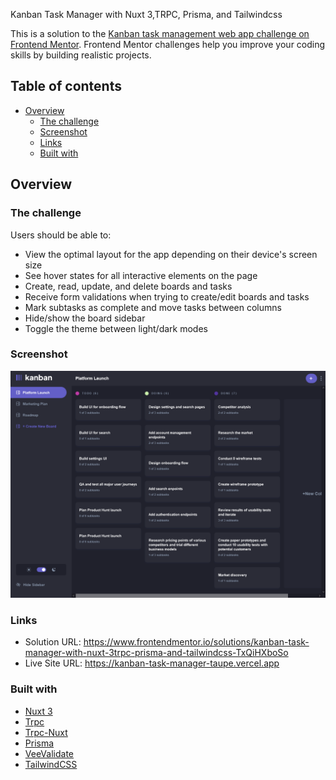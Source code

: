 Kanban Task Manager with Nuxt 3,TRPC, Prisma, and Tailwindcss

This is a solution to the [Kanban task management web app challenge on Frontend Mentor](https://www.frontendmentor.io/challenges/kanban-task-management-web-app-wgQLt-HlbB). Frontend Mentor challenges help you improve your coding skills by building realistic projects. 

## Table of contents

- [Overview](#overview)
  - [The challenge](#the-challenge)
  - [Screenshot](#screenshot)
  - [Links](#links)
  - [Built with](#built-with)

## Overview

### The challenge

Users should be able to:

- View the optimal layout for the app depending on their device's screen size
- See hover states for all interactive elements on the page
- Create, read, update, and delete boards and tasks
- Receive form validations when trying to create/edit boards and tasks
- Mark subtasks as complete and move tasks between columns
- Hide/show the board sidebar
- Toggle the theme between light/dark modes

### Screenshot

![](https://github.com/kentntwari/kanban-task-manager/blob/main/code/assets/site/Screenshot%202024-04-27%20at%2007-48-30%20https%20__kanban-task-manager-taupe.vercel.app.png)

### Links

- Solution URL: https://www.frontendmentor.io/solutions/kanban-task-manager-with-nuxt-3trpc-prisma-and-tailwindcss-TxQiHXboSo
- Live Site URL: https://kanban-task-manager-taupe.vercel.app

### Built with

- [Nuxt 3](https://nuxt.com)
- [Trpc](https://trpc.io/)
- [Trpc-Nuxt](https://trpc-nuxt.vercel.app/)
- [Prisma](https://www.prisma.io/)
- [VeeValidate](https://vee-validate.logaretm.com/v4/)
- [TailwindCSS](https://tailwindcss.com/)

